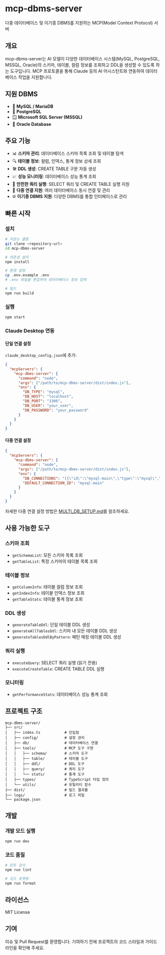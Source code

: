 # mcp-dbms-server

다중 데이터베이스 및 이기종 DBMS를 지원하는 MCP(Model Context Protocol) 서버

## 개요

mcp-dbms-server는 AI 모델이 다양한 데이터베이스 시스템(MySQL, PostgreSQL, MSSQL, Oracle)의 스키마, 테이블, 컬럼 정보를 조회하고 DDL을 생성할 수 있도록 하는 도구입니다. MCP 프로토콜을 통해 Claude 등의 AI 어시스턴트와 연동하여 데이터베이스 작업을 지원합니다.

## 지원 DBMS

- 🐬 **MySQL / MariaDB**
- 🐘 **PostgreSQL**
- 🪟 **Microsoft SQL Server (MSSQL)**
- 🔶 **Oracle Database**

## 주요 기능

- 📊 **스키마 관리**: 데이터베이스 스키마 목록 조회 및 테이블 탐색
- 🔍 **테이블 정보**: 컬럼, 인덱스, 통계 정보 상세 조회
- 🛠️ **DDL 생성**: CREATE TABLE 구문 자동 생성
- 📈 **성능 모니터링**: 데이터베이스 성능 통계 조회
- 🔐 **안전한 쿼리 실행**: SELECT 쿼리 및 CREATE TABLE 실행 지원
- 🔄 **다중 연결 지원**: 여러 데이터베이스 동시 연결 및 관리
- 🌐 **이기종 DBMS 지원**: 다양한 DBMS를 통합 인터페이스로 관리

## 빠른 시작

### 설치

```bash
# 저장소 클론
git clone <repository-url>
cd mcp-dbms-server

# 의존성 설치
npm install

# 환경 설정
cp .env.example .env
# .env 파일을 편집하여 데이터베이스 정보 입력

# 빌드
npm run build
```

### 실행

```bash
npm start
```

### Claude Desktop 연동

#### 단일 연결 설정

`claude_desktop_config.json`에 추가:

```json
{
  "mcpServers": {
    "mcp-dbms-server": {
      "command": "node",
      "args": ["/path/to/mcp-dbms-server/dist/index.js"],
      "env": {
        "DB_TYPE": "mysql",
        "DB_HOST": "localhost",
        "DB_PORT": "3306",
        "DB_USER": "your_user",
        "DB_PASSWORD": "your_password"
      }
    }
  }
}
```

#### 다중 연결 설정

```json
{
  "mcpServers": {
    "mcp-dbms-server": {
      "command": "node",
      "args": ["/path/to/mcp-dbms-server/dist/index.js"],
      "env": {
        "DB_CONNECTIONS": "[{\"id\":\"mysql-main\",\"type\":\"mysql\",\"host\":\"localhost\",\"user\":\"root\",\"password\":\"pass\"},{\"id\":\"pg-dev\",\"type\":\"postgresql\",\"host\":\"localhost\",\"user\":\"postgres\",\"password\":\"pass\"}]",
        "DEFAULT_CONNECTION_ID": "mysql-main"
      }
    }
  }
}
```

자세한 다중 연결 설정 방법은 [MULTI_DB_SETUP.md](./MULTI_DB_SETUP.md)를 참조하세요.

## 사용 가능한 도구

### 스키마 조회
- `getSchemaList`: 모든 스키마 목록 조회
- `getTableList`: 특정 스키마의 테이블 목록 조회

### 테이블 정보
- `getColumnInfo`: 테이블 컬럼 정보 조회
- `getIndexInfo`: 테이블 인덱스 정보 조회
- `getTableStats`: 테이블 통계 정보 조회

### DDL 생성
- `generateTableDdl`: 단일 테이블 DDL 생성
- `generateAllTablesDdl`: 스키마 내 모든 테이블 DDL 생성
- `generateTablesDdlByPattern`: 패턴 매칭 테이블 DDL 생성

### 쿼리 실행
- `executeQuery`: SELECT 쿼리 실행 (읽기 전용)
- `executeCreateTable`: CREATE TABLE DDL 실행

### 모니터링
- `getPerformanceStats`: 데이터베이스 성능 통계 조회

## 프로젝트 구조

```
mcp-dbms-server/
├── src/
│   ├── index.ts           # 진입점
│   ├── config/            # 설정 관리
│   ├── db/                # 데이터베이스 연결
│   ├── tools/             # MCP 도구 구현
│   │   ├── schema/        # 스키마 도구
│   │   ├── table/         # 테이블 도구
│   │   ├── ddl/           # DDL 도구
│   │   ├── query/         # 쿼리 도구
│   │   └── stats/         # 통계 도구
│   ├── types/             # TypeScript 타입 정의
│   └── utils/             # 유틸리티 함수
├── dist/                  # 빌드 결과물
├── logs/                  # 로그 파일
└── package.json
```

## 개발

### 개발 모드 실행
```bash
npm run dev
```

### 코드 품질
```bash
# 린트 검사
npm run lint

# 코드 포맷팅
npm run format
```

## 라이선스

MIT License

## 기여

이슈 및 Pull Request를 환영합니다. 기여하기 전에 프로젝트의 코드 스타일과 가이드라인을 확인해 주세요.
